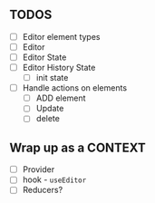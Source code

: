 ## TODOS

- [ ] Editor element types
- [ ] Editor
- [ ] Editor State
- [ ] Editor History State
  - [ ] init state
- [ ] Handle actions on elements
  - [ ] ADD element
  - [ ] Update
  - [ ] delete

## Wrap up as a CONTEXT

- [ ] Provider
- [ ] hook - `useEditor`
- [ ] Reducers?
